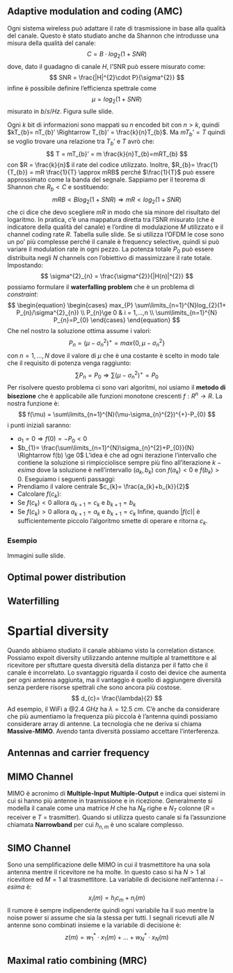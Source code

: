 ## Adaptive modulation and coding (AMC)

Ogni sistema wireless può adattare il rate di trasmissione in base alla qualità del canale. Questo è stato studiato anche da Shannon che introdusse una misura della qualità del canale:
$$
C = B\cdot log_{2}(1+SNR)
$$
dove, dato il guadagno di canale $H$, l’SNR può essere misurato come:
$$
SNR = \frac{|H|^{2}\cdot P}{\sigma^{2}}
$$
infine è possibile definire l’efficienza spettrale come 
$$
\mu = log_{2}(1+SNR)
$$
misurato in $b/s/Hz$.
Figura sulle slide.

Ogni $k$ bit di informazioni sono mappati su $n$ encoded bit con $n > k$, quindi $kT_{b}= nT_{b}’ \Rightarrow T_{b}’ = \frac{k}{n}T_{b}$.
Ma $mT_{b}’ = T$ quindi se voglio trovare una relazione tra $T_{b}’$ e $T$ avrò che:
$$
T = mT_{b}’ = m \frac{k}{n}T_{b}=mRT_{b}
$$
con $R = \frac{k}{n}$ il rate del codice utilizzato.
Inoltre, $R_{b}= \frac{1}{T_{b}} = mR \frac{1}{T} \approx mRB$
perché $\frac{1}{T}$ può essere approssimato come la banda del segnale.
Sappiamo per il teorema di Shannon che $R_{b}<C$ e sostituendo:
$$
mRB < B log_{2}(1+SNR) \Rightarrow mR < log_{2}(1+SNR)
$$
che ci dice che devo scegliere $mR$ in modo che sia minore del risultato del logaritmo.
In pratica, c’è una mappatura diretta tra l’SNR misurato (che è indicatore della qualità del canale) e l’ordine di modulazione $M$ utilizzato e il channel coding rate $R$.
Tabella sulle slide.
Se si utilizza l’OFDM le cose sono un po’ più complesse perché il canale è frequency selective, quindi si può variare il modulation rate in ogni pezzo.
La potenza totale $P_{0}$ può essere distribuita negli $N$ channels con l’obiettivo di massimizzare il rate totale.
Impostando: 
$$
\sigma^{2}_{n} = \frac{\sigma^{2}}{|H(n)|^{2}}
$$
possiamo formulare il **waterfalling problem** che è un problema di *constraint*:
$$
\begin{equation}
\begin{cases}
max_{P} \sum\limits_{n=1}^{N}log_{2}(1+ P_{n}/\sigma^{2}_{n}) \\
P_{n}\ge 0 & i = 1,…,n \\
\sum\limits_{n=1}^{N} P_{n}=P_{0}
\end{cases}
\end{equation}
$$
Che nel nostro la soluzione ottima assume i valori:
$$
P_{n} = (\mu - \sigma^{2}_{n})^{+}=max\{0,\mu-\sigma^{2}_{n}\}
$$
con $n = 1,…,N$ dove il valore di $\mu$ che è una costante è scelto in modo tale che il requisito di potenza venga raggiunto:
$$
\sum\limits P_{n}= P_{0} \Rightarrow \sum\limits (\mu-\sigma^{2}_{n})^{+} = P_{0}
$$
Per risolvere questo problema ci sono vari algoritmi, noi usiamo il **metodo di bisezione** che è applicabile alle funzioni monotone crescenti $f: R^{n}\rightarrow R$. La nostra funzione è:
$$
f(\mu) = \sum\limits_{n=1}^{N}(\mu-\sigma_{n}^{2})^{+}-P_{0}
$$
i punti iniziali saranno:
- $a_{1}= 0 \Rightarrow f(0) = -P_{0} < 0$
- $b_{1}= \frac{\sum\limits_{n=1}^{N}\sigma_{n}^{2}+P_{0}}{N} \Rightarrow f(b) \ge 0$
L’idea è che ad ogni iterazione l’intervallo che contiene la soluzione si rimpicciolisce sempre più fino all’iterazione $k-esima$ dove la soluzione è nell’intervallo $(a_{k},b_{k})$ con $f(a_{k})< 0$ e $f(b_{k})>0$. 
Eseguiamo i seguenti passaggi:
- Prendiamo il valore centrale $c_{k}= \frac{a_{k}+b_{k}}{2}$
- Calcolare $f(c_{k})$:
- Se $f(c_{k}) < 0$ allora $a_{k+1} = c_{k}$ e $b_{k+1} = b_{k}$
- Se $f(c_{k}) > 0$ allora $a_{k+1} = a_{k}$ e $b_{k+1} = c_{k}$
Infine, quando $|f(c)|$ è sufficientemente piccolo l’algoritmo smette di operare e ritorna $c_{k}$.
### Esempio
Immagini sulle slide. 

## Optimal power distribution

## Waterfilling

# Spartial diversity

Quando abbiamo studiato il canale abbiamo visto la correlation distance. Possiamo expoit diversity utilizzando antenne multiple al tramettitore e al ricevitore per sftuttare questa diversità della distanza per il fatto che il canale è incorrelato. 
Lo svantaggio riguarda il costo dei device che aumenta per ogni antenna aggiunta, ma il vantaggio è quello di aggiungere diversità senza perdere risorse spettrali che sono ancora più costose. 
$$
d_{c}= \frac{\lambda}{2}
$$
Ad esempio, il WiFi a $@2.4 \ GHz$ ha $\lambda = 12.5 \ cm$.
C’è anche da considerare che più aumentiamo la frequenza più piccola è l’antenna quindi possiamo considerare array di antenne. La tecnologia che ne deriva si chiama **Massive-MIMO**.
Avendo tanta diversità possiamo accettare l’interferenza. 
## Antennas and carrier frequency

## MIMO Channel

MIMO è acronimo di **Multiple-Input Multiple-Output** e indica quei sistemi in cui si hanno più antenne in trasmissione e in ricezione.
Generalmente si modella il canale come una matrice $H$ che ha $N_{R}$ righe e $N_{T}$ colonne ($R$ = receiver e $T$ = trasmitter). 
Quando si utilizza questo canale si fa l’assunzione chiamata **Narrowband** per cui $h_{n,m}$ è uno scalare complesso.
## SIMO Channel

Sono una semplificazione delle MIMO in cui il trasmettitore ha una sola antenna mentre il ricevitore ne ha molte.
In questo caso si ha $N >1$ al ricevitore ed $M=1$ al trasmettitore. 
La variabile di decisione nell’antenna $i-esima$ è:
$$
x_{i}(m) = h_{i}c_{m}+n_{i}(m)
$$
Il rumore è sempre indipendente quindi ogni variabile ha il suo mentre la noise power si assume che sia la stessa per tutti.
I segnali ricevuti alle $N$ antenne sono combinati insieme e la variabile di decisione è:
$$
z(m) = w_{1}^{*}\cdot x_{1}(m) + \dots + w_{N}^{*}\cdot x_{N}(m)
$$

## Maximal ratio combining (MRC)

##